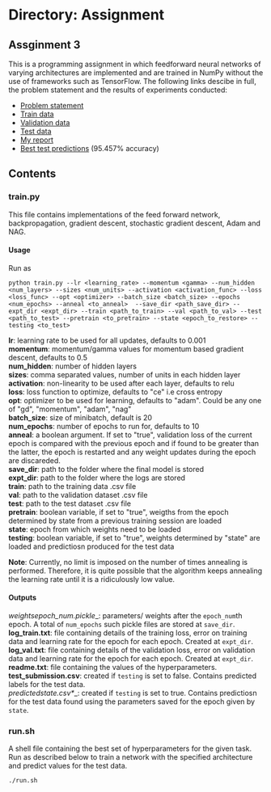 # Directory: Assignment     

## Assginment 3    

This is a programming assignment in which feedforward neural networks of varying architectures are implemented and are trained in NumPy without the use of frameworks such as TensorFlow. The following links descibe in full, the problem statement and the results of experiments conducted:      

- [Problem statement](https://drive.google.com/file/d/1PpCZIV4hWixnR3RQeWQVui11wfOmfnh_/view?usp=sharing)      
- [Train data](https://drive.google.com/file/d/1gnvCkLc7lfkMqJO8M4sndHdYvZZRSjzU/view?usp=sharing)    
- [Validation data](https://drive.google.com/file/d/1eMGC-zMhVp9wI8V8xuXWP6DxMOUd3-5r/view?usp=sharing)     
- [Test data](https://drive.google.com/file/d/1zFWbPvJ7dze5kICO6xtnd-ggORruY79G/view?usp=sharing)             
- [My report](https://drive.google.com/file/d/1oNV1kge-6_L2fUnDqFHy_sgmUDDsPUi7/view?usp=sharing)     
- [Best test predictions](https://drive.google.com/file/d/1MP-dqGZwUpDFY15z3uHlJgptmTD5mhDZ/view?usp=sharing) (95.457% accuracy)     

## Contents   

### train.py

This file contains implementations of the feed forward network, backpropagation, gradient descent, stochastic gradient descent, Adam and NAG. 

#### Usage    

Run as 
```
python train.py --lr <learning_rate> --momentum <gamma> --num_hidden <num_layers> --sizes <num_units> --activation <activation_func> --loss <loss_func> --opt <optimizer> --batch_size <batch_size> --epochs <num_epochs> --anneal <to_anneal>  --save_dir <path_save_dir> --expt_dir <expt_dir> --train <path_to_train> --val <path_to_val> --test <path_to_test> --pretrain <to_pretrain> --state <epoch_to_restore> --testing <to_test>
```


__lr__: learning rate to be used for all updates, defaults to 0.001      
__momentum__: momentum/gamma values for momentum based gradient descent, defaults to 0.5     
__num_hidden__: number of hidden layers       
__sizes__: comma separated values, number of units in each hidden layer      
__activation__: non-linearity to be used after each layer, defaults to relu      
__loss__: loss function to optimize, defaults to "ce" i.e cross entropy           
__opt__: optimizer to be used for learning, defaults to "adam". Could be any one of "gd", "momentum", "adam", "nag"      
__batch_size__: size of minibatch, default is 20      
__num_epochs__: number of epochs to run for, defaults to 10     
__anneal__: a boolean argument. If set to "true", validation loss of the current epoch is compared with the previous epoch and if found to be greater than the latter, the epoch is 	restarted and any weight updates during the epoch are discareded.      
__save_dir__: path to the folder where the final model is stored          
__expt_dir__: path to the folder where the logs are stored     
__train__: path to the training data .csv file    
__val__: path to the validation dataset .csv file     
__test__: path to the test dataset .csv file     
__pretrain__: boolean variable, if set to "true", weigths from the epoch determined by state from a previous training session are loaded   
__state__: epoch from which weights need to be loaded     
__testing__: boolean variable, if set to "true", weights determined by "state" are loaded and predictiosn produced for the test data    


__Note__: Currently, no limit is imposed on the number of times annealing is performed. Therefore, it is quite possible that the algorithm keeps annealing the learning rate until it is a ridiculously low value.     

#### Outputs

__weights_*epoch_num*.pickle__: parameters/ weights after the ```epoch_num```th epoch. A total of ```num_epochs``` such pickle files are stored at ```save_dir```.    
__log_train.txt__: file containing details of the training loss, error on training data and learning rate for the epoch for each epoch. Created at ```expt_dir```.        
__log_val.txt__: file containing details of the validation loss, error on validation data and learning rate for the epoch for each epoch. Created at ```expt_dir```.        
__readme.txt__: file containing the values of the hyperparameters.     
__test_submission.csv__: created if ```testing``` is set to false. Contains predicted labels for the test data.     
__predicted_*state*.csv*__: created if ```testing``` is set to true. Contains predictiosn for the test data found using the parameters saved for the epoch given by ```state```.     



### run.sh   

A shell file containing the best set of hyperparameters for the given task. Run as described below to train a network with the specified architecture and predict values for the test data.     

```
./run.sh
```    


